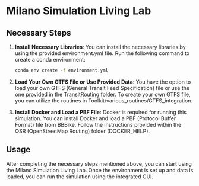 # Milano Simulation Living Lab

## Necessary Steps

1. **Install Necessary Libraries**: You can install the necessary libraries by using the provided environment.yml file. Run the following command to create a conda environment:

    ```bash
    conda env create -f environment.yml
    ```

2. **Load Your Own GTFS File or Use Provided Data**: You have the option to load your own GTFS (General Transit Feed Specification) file or use the one provided in the TransitRouting folder. To create your own GTFS file, you can utilize the routines in Toolkit/various_routines/GTFS_integration.

3. **Install Docker and Load a PBF File**: Docker is required for running this simulation. You can install Docker and load a PBF (Protocol Buffer Format) file from BBBike. Follow the instructions provided within the OSR (OpenStreetMap Routing) folder (DOCKER_HELP).

## Usage

After completing the necessary steps mentioned above, you can start using the Milano Simulation Living Lab. Once the environment is set up and data is loaded, you can run the simulation using the integrated GUI.


